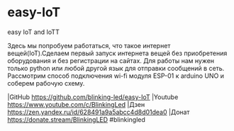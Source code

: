 # easy-IoT
easy IoT and IoTT


Здесь мы попробуем работаться, что такое интернет вещей(IoT).Сделаем первый запуск интернета вещей без приобретения оборудования и без регистрации на сайтах. Для работы нам нужен только python или любой другой язык для отправки сообщений в сеть. Рассмотрим способ подключения wi-fi модуля ESP-01 к arduino UNO и соберем рабочую схему.


|GitHub https://github.com/blinking-led/easy-IoT
|Youtube https://www.youtube.com/c/BlinkingLed
|Дзен https://zen.yandex.ru/id/628491a9a5abcc4d8d01dea0
|Донат https://donate.stream/BlinkingLED
#blinkingled
